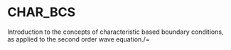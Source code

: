 # CHAR_BCS
Introduction to the concepts of characteristic based boundary conditions, as applied to the second order wave equation./=
